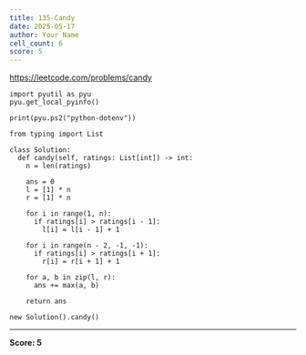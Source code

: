 ```yaml
---
title: 135-Candy
date: 2025-05-17
author: Your Name
cell_count: 6
score: 5
---
```


https://leetcode.com/problems/candy


```
import pyutil as pyu
pyu.get_local_pyinfo()
```


```
print(pyu.ps2("python-dotenv"))
```


```
from typing import List
```


```
class Solution:
  def candy(self, ratings: List[int]) -> int:
    n = len(ratings)

    ans = 0
    l = [1] * n
    r = [1] * n

    for i in range(1, n):
      if ratings[i] > ratings[i - 1]:
        l[i] = l[i - 1] + 1

    for i in range(n - 2, -1, -1):
      if ratings[i] > ratings[i + 1]:
        r[i] = r[i + 1] + 1

    for a, b in zip(l, r):
      ans += max(a, b)

    return ans
```


```
new Solution().candy()
```


---
**Score: 5**